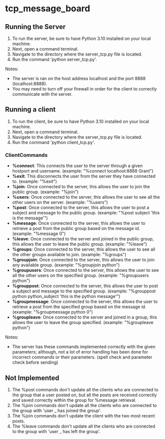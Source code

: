 # tcp_message_board
## Running the Server
1. To run the server, be sure to have Python 3.10 installed on your local machine.
2. Next, open a command terminal.
3. Navigate to the directory where the server_tcp.py file is located.
4. Run the command 'python server_tcp.py'.

Notes:
- The server is ran on the host address localhost and the port 8888 (localhost:8888).
- You may need to turn off your firewall in order for the client to correctly communicate with the server.
## Running a client
1. To run the client, be sure to have Python 3.10 installed on your local machine.
2. Next, open a command terminal.
3. Navigate to the directory where the server_tcp.py file is located.
4. Run the command 'python client_tcp.py'.

### ClientCommands
- **%connect**: This connects the user to the server through a given hostport and username. (example: "%connect localhost:8888 Grant")
- **%exit**: This disconnects the user from the server they have connected to. (example: "%exit")
- **%join**: Once connected to the server, this allows the user to join the public group. (example: "%join")
- **%users**: Once connected to the server, this allows the user to see all the other users on the server. (example: "%users")
- **%post**: Once connected to the server, this allows the user to post a subject and message to the public group. (example: "%post subject 'this is the message'")
- **%message**: Once connected to the server, this allows the user to retrieve a post from the public group based on the message id. (example: "%message 0")
- **%leave**: Once connected to the server and joined in the public group, this allows the user to leave the public group. (example: "%leave")
- **%groups**: Once connected to the server, this allows the user to see all the other groups available to join. (example: "%groups")
- **%groupjoin**: Once connected to the server, this allows the user to join any available group. (example: "%groupjoin python")
- **%groupusers**: Once connected to the server, this allows the user to see all the other users on the specified group. (example: "%groupusers python")
- **%grouppost**: Once connected to the server, this allows the user to post a subject and message to the specified group. (example: "%grouppost python python_subject 'this is the python message'")
- **%groupmessage**: Once connected to the server, this allows the user to retrieve a post from the specified group based on the message id. (example: "%groupmessage python 0")
- **%groupleave**: Once connected to the server and joined in a group, this allows the user to leave the group specified. (example: "%groupleave python")

Notes:
- The server has these commands implemented correctly with the given parameters; although, not a lot of error handling has been done for incorrect commands or their parameters. (spell check and parameter check before sending)
## Not Implemented
1. The %post commands don't update all the clients who are connected to the group that a user posted on, but all the posts are received correctly and saved correctly within the group for %message retrieval.
2. The %join commands don't update all the clients who are connected to the group with 'user _ has joined the group'.
3. The %join commands don't update the client with the two most recent posts.
4. The %leave commands don't update all the clients who are connected to the group with 'user _ has left the group'.
